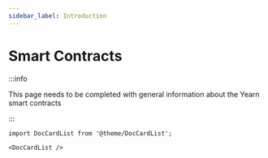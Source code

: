 ```yaml
---
sidebar_label: Introduction
---
```


# Smart Contracts

:::info

This page needs to be completed with general information about the Yearn smart contracts

:::

```mdx-code-block
import DocCardList from '@theme/DocCardList';

<DocCardList />
```
